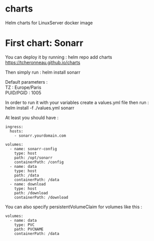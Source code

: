 # charts
Helm charts for LinuxServer docker image

# First chart:  Sonarr
You can deploy it by running :
helm repo add charts https://tcheronneau.github.io/charts

Then simply run : helm install sonarr

Default parameters :  
TZ : Europe/Paris  
PUID/PGID : 1005  


In order to run it with your variables create a values.yml file then run :  
helm install -f ./values.yml sonarr

At least you should have :  

    ingress:
      hosts:
        - sonarr.yourdomain.com

    volumes:
      - name: sonarr-config
        type: host
        path: /opt/sonarr
        containerPath: /config
      - name: data
        type: host
        path: /data
        containerPath: /data
      - name: download
        type: host
        path: /download
        containerPath: /download


You can also specify persistentVolumeClaim for volumes like this :

    volumes:
      - name: data
        type: PVC
        path: PVCNAME
        containerPath: /data
